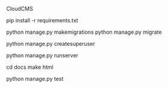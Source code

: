 CloudCMS

pip install -r requirements.txt

python manage.py makemigrations
python manage.py migrate

python manage.py createsuperuser

python manage.py runserver



cd docs
make html

python manage.py test